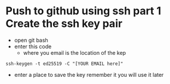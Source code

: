 # Push to github using ssh  part 1 Create the ssh key pair



* open git bash
* enter this code
    * where you email is the location  of the kep
```
ssh-keygen -t ed25519 -C "[YOUR EMAIL here]"
```

* enter a place to save the key remember it you will use it later
